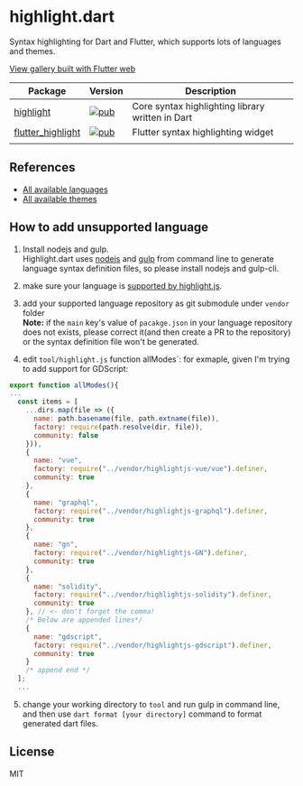 # highlight.dart

Syntax highlighting for Dart and Flutter, which supports lots of languages and themes.

[View gallery built with Flutter web](https://git-touch.github.io/highlight/)

| Package | Version | Description |
| --- | --- | --- |
| [highlight](https://github.com/pd4d10/highlight/tree/master/highlight) | [![pub](https://img.shields.io/pub/v/highlight)](https://pub.dev/packages/highlight) | Core syntax highlighting library written in Dart |
| [flutter_highlight](https://github.com/pd4d10/highlight/tree/master/flutter_highlight) | [![pub](https://img.shields.io/pub/v/flutter_highlight)](https://pub.dev/packages/flutter_highlight) | Flutter syntax highlighting widget |
|  |

## References

- [All available languages](https://github.com/pd4d10/highlight/tree/master/highlight/lib/languages)
- [All available themes](https://github.com/pd4d10/highlight/blob/master/flutter_highlight/lib/themes)

## How to add unsupported language

1. Install nodejs and gulp.  
Highlight.dart uses [nodejs](https://nodejs.org/en/) and [gulp](https://gulpjs.com/) from command line to generate language syntax definition files, so please install nodejs and gulp-cli.

2. make sure your language is [supported by highlight.js](https://github.com/highlightjs/highlight.js/blob/main/SUPPORTED_LANGUAGES.md).
3. add your supported language repository as git submodule under `vendor` folder  
  **Note:** if the `main` key's value of `pacakge.json` in your language repository does not exists, please correct it(and then create a PR to the repository) or the syntax definition file won't be generated.
4. edit `tool/highlight.js` function allModes`:
for exmaple, given I'm trying to add support for GDScript:
```javascript
export function allModes(){
...
  const items = [
    ...dirs.map(file => ({
      name: path.basename(file, path.extname(file)),
      factory: require(path.resolve(dir, file)),
      community: false
    })),
    {
      name: "vue",
      factory: require("../vendor/highlightjs-vue/vue").definer,
      community: true
    },
    {
      name: "graphql",
      factory: require("../vendor/highlightjs-graphql").definer,
      community: true
    },
    {
      name: "gn",
      factory: require("../vendor/highlightjs-GN").definer,
      community: true
    },
    {
      name: "solidity",
      factory: require("../vendor/highlightjs-solidity").definer,
      community: true
    }, // <- don't forget the comma!
    /* Below are appended lines*/
    {
      name: "gdscript",
      factory: require("../vendor/highlightjs-gdscript").definer,
      community: true
    }
    /* append end */
  ];
  ...
```
5. change your working directory to `tool` and run gulp in command line, and then use `dart format [your directory]` command to format generated dart files.

## License

MIT
